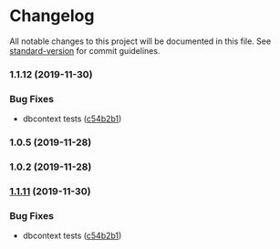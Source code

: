 # Changelog

All notable changes to this project will be documented in this file. See [standard-version](https://github.com/conventional-changelog/standard-version) for commit guidelines.

### 1.1.12 (2019-11-30)


### Bug Fixes

* dbcontext tests ([c54b2b1](https://github.com/Baizey/node-pg-linq/commit/c54b2b119c394d893b8056caf9aebdc28173fb1f))

### 1.0.5 (2019-11-28)

### 1.0.2 (2019-11-28)

### [1.1.11](https://github.com/Baizey/node-pg-linq/compare/v1.1.7...v1.1.11) (2019-11-30)


### Bug Fixes

* dbcontext tests ([c54b2b1](https://github.com/Baizey/node-pg-linq/commit/c54b2b119c394d893b8056caf9aebdc28173fb1f))
